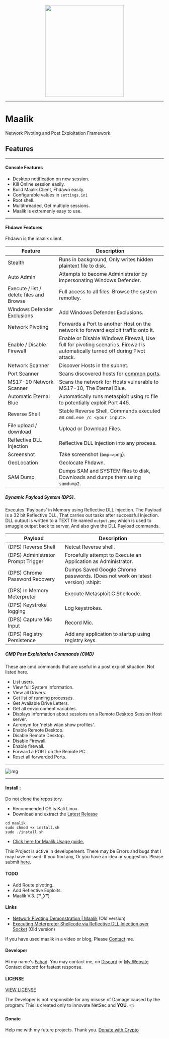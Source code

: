 <p align = "center">
  <img src="https://github.com/quantumcored/maalik/raw/master/maaliklogo.png" height = "290" width = "250">
  </p>

---

# Maalik
Network Pivoting and Post Exploitation Framework.

## Features
---

#### Console Features

- Desktop notification on new session.
- Kill Online session easily.
- Build Maalik Client, Fhdawn easily.
- Configurable values in ``settings.ini`` 
- Root shell.
- Multithreaded, Get multiple sessions.
- Maalik is extremenly easy to use.

---
#### Fhdawn Features
Fhdawn is the maalik client.

Feature | Description
--------|-------------
Stealth | Runs in background, Only writes hidden plaintext file to disk.
Auto Admin | Attempts to become Administrator by impersonating Windows Defender.
Execute / list / delete files and Browse | Full access to all files. Browse the system remotley.
Windows Defender Exclusions | Add Windows Defender Exclusions.
Network Pivoting | Forwards a Port to another Host on the network to forward exploit traffic onto it.
Enable / Disable Firewall | Enable or Disable Windows Firewall, Use full for pivoting scenarios. Firewall is automatically turned off during Pivot attack.
Network Scanner | Discover Hosts in the subnet.
Port Scanner | Scans discovered hosts for [common ports](https://github.com/quantumcored/maalik/blob/master/common_ports).
MS17-10 Network Scanner | Scans the network for Hosts vulnerable to MS17-10, The Eternal Blue.
Automatic Eternal Blue | Automatically runs metasploit using rc file to potentially exploit Port 445.
Reverse Shell | Stable Reverse Shell, Commands executed as ``cmd.exe /c <your input>``.
File upload / download | Upload or Download Files.
Reflective DLL Injection | Reflective DLL Injection into any process.
Screenshot | Take screenshot (``bmp=>png``).
GeoLocation | Geolocate Fhdawn.
SAM Dump | Dumps SAM and SYSTEM files to disk, Downloads and dumps them using ``samdump2``.


##### Dynamic Payload System (DPS). 
Executes 'Payloads' in Memory using Reflective DLL Injection.
The Payload is a 32 bit Reflective DLL, That carries out tasks after successful Injection.
DLL output is written to a TEXT file named ``output.png`` which is used to smuggle output back to server, And also give the DLL Payload commands.

Payload | Description
--------|------------
(DPS) Reverse Shell | Netcat Reverse shell.
(DPS) Administrator Prompt Trigger | Forcefully attempt to Execute an Application as Administrator.
(DPS) Chrome Password Recovery | Dumps Saved Google Chrome passwords. (Does not work on latest version) :shipit:
(DPS) In Memory Meterpreter | Execute Metasploit C Shellcode.
(DPS) Keystroke logging | Log keystrokes.
(DPS) Capture Mic Input | Record Mic.
(DPS) Registry Persistence | Add any application to startup using registry keys.

##### CMD Post Exploitation Commands (CMD)
These are cmd commands that are useful in a post exploit situation. Not listed here.
- List users.
- View full System Information.
- View all Drivers.
- Get list of running processes.
- Get Available Drive Letters.
- Get all envoironment variables.
- Displays information about sessions on a Remote Desktop Session Host server.
- Acronym for 'netsh wlan show profiles'.
- Enable Remote Desktop.
- Disable Remote Desktop.
- Disable Firewall.
- Enable firewall.
- Forward a PORT on the Remote PC.
- Reset all forwarded Ports.

---

![img](https://github.com/quantumcored/maalik/raw/master/maalikp.png)

---

#### Install : 
Do not clone the repository.
- Recommended OS is Kali Linux.
- Download and extract the [Latest Release](https://github.com/quantumcored/maalik/releases/)
```
cd maalik
sudo chmod +x install.sh
sudo ./install.sh
```
- [Click here for Maalik Usage guide.](https://netsec.quantumcored.com/index.php/2020/09/21/maalik-framework/)

This Project is active in developement. There may be Errors and bugs that I may have missed. If you find any, Or you have an idea or suggestion. Please submit [here](https://github.com/quantumcored/maalik/issues).

#### TODO 
- Add Route pivoting.
- Add Reflective Exploits.
- Maalik V.3. ( ͡° ͜ʖ ͡°)

#### Links
- [Network Pivoting Demonstration | Maalik](https://youtu.be/4y1lYAkQSF4) (Old version)
- [Executing Meterpreter Shellcode via Reflective DLL Injection over Socket](https://youtu.be/XfT4CMY5cjM) (Old version)

If you have used maalik in a video or blog, Please [Contact](#Developer) me.

#### Developer
Hi my name's [Fahad](https://github.com/quantumcore).
You may contact me, on [Discord](https://discordapp.com/invite/8snh7nx) or [My Website](https://quantumcored.com/)
Contact discord for fastest response.

#### LICENSE
[VIEW LICENSE](https://github.com/quantumcored/maalik/blob/master/LICENSE) 

The Developer is not responsible for any misuse of Damage caused by the program. This is created only to innovate NetSec and **YOU**. :point_left:

#### Donate
Help me with my future projects. Thank you.
[Donate with Crypto](https://commerce.coinbase.com/checkout/cebcb394-f73e-4990-98b9-b3fdd852358f)
